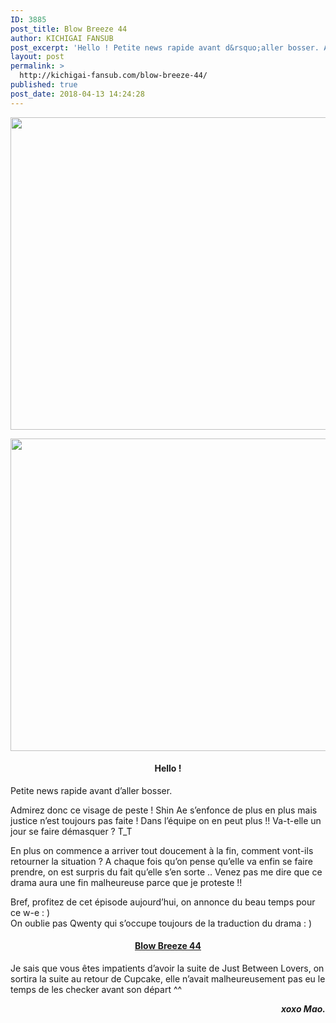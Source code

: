```yaml
---
ID: 3885
post_title: Blow Breeze 44
author: KICHIGAI FANSUB
post_excerpt: 'Hello ! Petite news rapide avant d&rsquo;aller bosser. Admirez donc ce visage de peste ! Shin Ae s&rsquo;enfonce de plus en plus mais justice n&rsquo;est toujours pas faite ! Dans l&rsquo;&eacute;quipe on en peut plus !! Va-t-elle un jour se faire d&eacute;masquer ? T_T En plus on commence a arriver tout doucement &agrave; la fin,&hellip;'
layout: post
permalink: >
  http://kichigai-fansub.com/blow-breeze-44/
published: true
post_date: 2018-04-13 14:24:28
---
```

<div class="feedwordpress-gaffer-full-text"><p><img class="aligncenter size-full wp-image-4154" src="https://united-subs.dearclouds.com/wp-content/uploads/2018/04/1e5665eee6467937320febef3a8ebc02.jpg" alt width="900" height="500" data-recalc-dims="1" data-lazy-srcset="https://i0.wp.com/kichigai-fansub.com/wp-content/uploads/2018/04/Blow-Breeze-News-44.jpg?w=900 900w, https://i0.wp.com/kichigai-fansub.com/wp-content/uploads/2018/04/Blow-Breeze-News-44.jpg?resize=300%2C167 300w, https://i0.wp.com/kichigai-fansub.com/wp-content/uploads/2018/04/Blow-Breeze-News-44.jpg?resize=768%2C427 768w, https://i0.wp.com/kichigai-fansub.com/wp-content/uploads/2018/04/Blow-Breeze-News-44.jpg?resize=700%2C389 700w" data-lazy-sizes="(max-width: 900px) 100vw, 900px"></p>
<img class="aligncenter size-full wp-image-4154" src="https://united-subs.dearclouds.com/wp-content/uploads/2018/04/1e5665eee6467937320febef3a8ebc02.jpg" alt="" width="900" height="500" srcset="https://i0.wp.com/kichigai-fansub.com/wp-content/uploads/2018/04/Blow-Breeze-News-44.jpg?w=900 900w, https://i0.wp.com/kichigai-fansub.com/wp-content/uploads/2018/04/Blow-Breeze-News-44.jpg?resize=300%2C167 300w, https://i0.wp.com/kichigai-fansub.com/wp-content/uploads/2018/04/Blow-Breeze-News-44.jpg?resize=768%2C427 768w, https://i0.wp.com/kichigai-fansub.com/wp-content/uploads/2018/04/Blow-Breeze-News-44.jpg?resize=700%2C389 700w" sizes="(max-width: 900px) 100vw, 900px" data-recalc-dims="1"><h4 style="text-align: center;">Hello !</h4>
<p>Petite news rapide avant d’aller bosser.</p>
<p>Admirez donc ce visage de peste ! Shin Ae s’enfonce de plus en plus mais justice n’est toujours pas faite ! Dans l’équipe on en peut plus !! Va-t-elle un jour se faire démasquer ? T_T</p>
<p>En plus on commence a arriver tout doucement à la fin, comment vont-ils retourner la situation ? A chaque fois qu’on pense qu’elle va enfin se faire prendre, on est surpris du fait qu’elle s’en sorte .. Venez pas me dire que ce drama aura une fin malheureuse parce que je proteste !!</p>
<p>Bref, profitez de cet épisode aujourd’hui, on annonce du beau temps pour ce w-e : )<br>
On oublie pas Qwenty qui s’occupe toujours de la traduction du drama : )</p>
<p><span id="more-4153"></span></p>
<h4 style="text-align: center;"><a href="http://kichigai-fansub.com/blow-breeze-vostfr/">Blow Breeze 44</a></h4>
<p>Je sais que vous êtes impatients d’avoir la suite de Just Between Lovers, on sortira la suite au retour de Cupcake, elle n’avait malheureusement pas eu le temps de les checker avant son départ ^^</p>
<p style="text-align: right;"><em><strong>xoxo Mao.</strong></em></p></div>